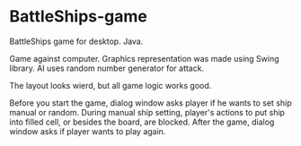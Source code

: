 # BattleShips-game
BattleShips game for desktop. Java.

Game against computer.
Graphics representation was made using Swing library.
AI uses random number generator for attack.

The layout looks wierd, but all game logic works good.

Before you start the game, dialog window asks player if he wants to set ship manual or random.
During manual ship setting, player's actions to put ship into filled cell, or besides the board, are blocked.
After the game, dialog window asks if player wants to play again.

